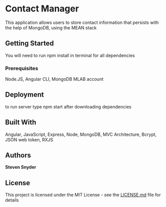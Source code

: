 # Contact Manager 
This application allows users to store contact information that persists with the help of MongoDB, using the MEAN stack 


## Getting Started
You will need to run npm install in terminal for all dependencies

### Prerequisites

Node.JS,
Angular CLI,
MongoDB MLAB account

## Deployment
to run server type npm start after downloading dependencies

## Built With

Angular,
JavaScript,
Express,
Node,
MongoDB,
MVC Architecture,
Bcrypt,
JSON web token,
RXJS

## Authors

**Steven Snyder**

## License

This project is licensed under the MIT License - see the [LICENSE.md](LICENSE.md) file for details
